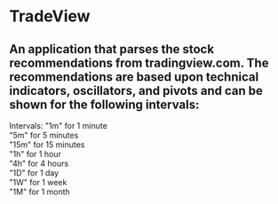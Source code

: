 # TradeView 

## An application that parses the stock recommendations from tradingview.com. The recommendations are based upon technical indicators, oscillators, and pivots and can be shown for the following intervals:

Intervals:
"1m" for 1 minute<br />"5m" for 5 minutes<br />"15m" for 15 minutes<br />"1h" for 1 hour<br />"4h" for 4 hours<br />"1D" for 1 day<br />"1W" for 1 week<br />"1M" for 1 month
